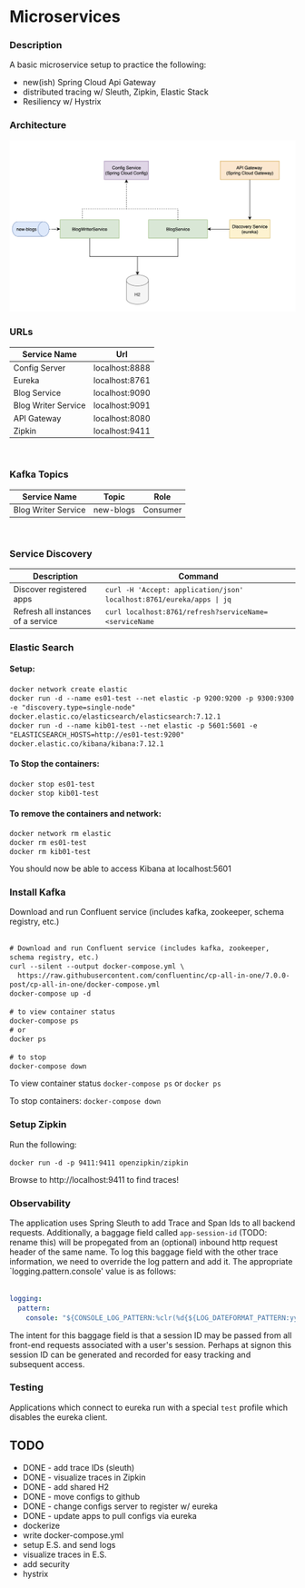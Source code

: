 # Microservices


### Description

A basic microservice setup to practice the following:
- new(ish) Spring Cloud Api Gateway
- distributed tracing w/ Sleuth, Zipkin, Elastic Stack
- Resiliency w/ Hystrix


### Architecture
![App architecture](images/Screen%20Shot%202021-12-17%20at%2011.26.30%20PM.png)

### URLs

| Service Name        | Url            |
|---------------------|----------------|
| Config Server       | localhost:8888 |
| Eureka              | localhost:8761 |
| Blog Service        | localhost:9090 |
| Blog Writer Service | localhost:9091 |
| API Gateway         | localhost:8080 |
| Zipkin              | localhost:9411 |

<br>

### Kafka Topics

| Service Name        | Topic     | Role     |
|---------------------|-----------|----------|
| Blog Writer Service | new-blogs | Consumer |


<br>

### Service Discovery

| Description | Command                                                         |
| ----------- |-----------------------------------------------------------------|
| Discover registered apps | `curl -H 'Accept: application/json' localhost:8761/eureka/apps \| jq` |
| Refresh all instances of a service | `curl localhost:8761/refresh?serviceName=<serviceName` | 



### Elastic Search
#### Setup:
```shell
docker network create elastic
docker run -d --name es01-test --net elastic -p 9200:9200 -p 9300:9300 -e "discovery.type=single-node" docker.elastic.co/elasticsearch/elasticsearch:7.12.1
docker run -d --name kib01-test --net elastic -p 5601:5601 -e "ELASTICSEARCH_HOSTS=http://es01-test:9200" docker.elastic.co/kibana/kibana:7.12.1
```
    
#### To Stop the containers:
```shell
docker stop es01-test
docker stop kib01-test
```
    
#### To remove the containers and network:
```shell
docker network rm elastic
docker rm es01-test
docker rm kib01-test
```

You should now be able to access Kibana at localhost:5601


### Install Kafka
Download and run Confluent service (includes kafka, zookeeper, schema registry, etc.)

```console

# Download and run Confluent service (includes kafka, zookeeper, schema registry, etc.)
curl --silent --output docker-compose.yml \
  https://raw.githubusercontent.com/confluentinc/cp-all-in-one/7.0.0-post/cp-all-in-one/docker-compose.yml
docker-compose up -d

# to view container status
docker-compose ps
# or
docker ps

# to stop
docker-compose down

```


To view container status
` docker-compose ps `
or
`docker ps`

To stop containers:
`docker-compose down`


### Setup Zipkin
Run the following: <br>

`docker run -d -p 9411:9411 openzipkin/zipkin`

Browse to http://localhost:9411 to find traces!

### Observability

The application uses Spring Sleuth to add Trace and Span Ids to all backend requests. Additionally, a baggage field called `app-session-id` (TODO: rename this) will be propegated from an (optional) inbound http request header of the same name. To log this baggage field with the other trace information, we need to override the log pattern and add it. The appropriate `logging.pattern.console' value is as follows:

```yaml

logging:
  pattern:
    console: "${CONSOLE_LOG_PATTERN:%clr(%d{${LOG_DATEFORMAT_PATTERN:yyyy-MM-dd HH:mm:ss.SSS}}){faint} %clr(${LOG_LEVEL_PATTERN:%5p}) %clr([${spring.application.name},%X{app-session-id},%X{traceId},%X{spanId}]){green} %clr(${PID:- }){magenta} %clr(---){faint} %clr([%15.15t]){faint} %clr(%-40.40logger{39}){cyan} %clr(:){faint} %m%n${LOG_EXCEPTION_CONVERSION_WORD:%wEx}}"

```

The intent for this baggage field is that a session ID may be passed from all front-end requests associated with a user's session. Perhaps at signon this session ID can be generated and recorded for easy tracking and subsequent access. 

### Testing
Applications which connect to eureka run with a special `test` profile which disables the eureka client. 


## TODO 
- DONE - add trace IDs (sleuth)
- DONE - visualize traces in Zipkin
- DONE - add shared H2
- DONE - move configs to github
- DONE - change configs server to register w/ eureka
- DONE - update apps to pull configs via eureka
- dockerize
- write docker-compose.yml
- setup E.S. and send logs
- visualize traces in E.S.
- add security
- hystrix
